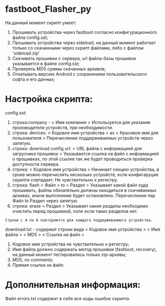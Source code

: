 # fastboot_Flasher_py
На данный момент скрипт умеет:
  1. Прошивать устройства через fastboot согласно конфигурационного файла config.sst;
  2. Прошивать устройства через sideload, на данный момент работает только со скачанными через скрипт файлами, либо с файлом 'sideload.zip'
  3. Скачивать прошивки с сервера, url файла-базы прошивок указывается в файле config.sst;
  4. Проверять MD5 суммы скачанных архивов;
  5. Откатывать версию Android с сохранением пользовательского софта и его данных;
# Настройка скрипта:
config.sst:
1. строка:company - < Имя компании >
    Используется для указания производителя устройств, при необходимости.
  2. строка: devices: < Кодовое имя устройства > as < Красивое имя для пользователя >
    Перечисление поддерживаемых устройств через запятую.
  3. строка: download config url: < URL файла с информацией для загрузчика прошивок >
    Указывается ссылка на файл с информацией о прошивках, по этой ссылке так же будет проводиться проверка доступности сервера.
  4. строка: < Кодовое имя устройства >
    Начинает секцию устройства, в сроке можно перечислять несколько устройств, если конфигаруция скрипта совпадает. Не чувствительно к регистру.
  5. строка: flash < Файл > to < Раздел >
    Указывает какой файл куда прошивать, файлы обязательно должны находиться в скачиваемых архивах, иначе выполнение будет остановлено. Перечисление пар Файл to Раздел через запятую.
  6. строка: erase < Раздел >
    Указывает какие разделы необходимо очистить перед прошивкой, none если таких разделов нет.
  
    Cтроки с 4 по 6 повторяются для каждого поддерживаемого устройства.

download.txt - cодержит строки вида < Кодовое имя устройства > < Имя файла > < MD5 > < Ссылка на файл >
  1. Кодовое имя устройства не чувствительно к регистру;
  2. Имя файла должно содержать метод прошивки (fastboot, recovery), на данный момент тестировались только zip-архивы;
  3. MD5, no comments;
  4. Прямая ссылка на файл.
# Дополнительная информация:
  Файл errors.txt содержит в себе все коды ошибок скрипта.
